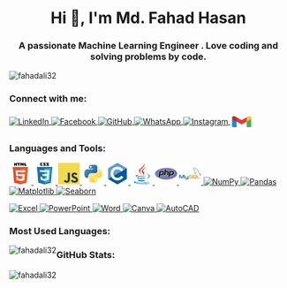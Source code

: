 <h1 align="center">Hi 👋, I'm Md. Fahad Hasan</h1>
<h3 align="center">A passionate Machine Learning Engineer . Love coding and solving problems by code.</h3>

<p align="left"> 
  <img src="https://komarev.com/ghpvc/?username=fahadali32&label=Profile%20views&color=0e75b6&style=flat" alt="fahadali32" />
</p>

<h3 align="left">Connect with me:</h3>
<p align="left">
  <a href="https://www.linkedin.com/in/md-fahad-hasan-6aaa60346?lipi=urn%3Ali%3Apage%3Ad_flagship3_profile_view_base_contact_details%3BBNSwDClGSsOX6MKcPDho2w%3D%3D" target="blank">
    <img align="center" src="https://raw.githubusercontent.com/rahuldkjain/github-profile-readme-generator/master/src/images/icons/Social/linked-in-alt.svg" alt="LinkedIn" height="30" width="40" />
  </a>
  <a href="https://www.facebook.com/profile.php?id=100027571990918" target="blank">
    <img align="center" src="https://raw.githubusercontent.com/rahuldkjain/github-profile-readme-generator/master/src/images/icons/Social/facebook.svg" alt="Facebook" height="30" width="40" />
  </a>
  <a href="https://github.com/fahadhasan93" target="blank">
    <img align="center" src="https://raw.githubusercontent.com/rahuldkjain/github-profile-readme-generator/master/src/images/icons/Social/github.svg" alt="GitHub" height="30" width="40" />
  </a>
  <a href="https://wa.me/01642762188" target="blank">
    <img align="center" src="https://raw.githubusercontent.com/rahuldkjain/github-profile-readme-generator/master/src/images/icons/Social/whatsapp.svg" alt="WhatsApp" height="30" width="40" />
  </a>
  <a href="https://www.instagram.com/fahad_hasan_mithu/profilecard/?igsh=czVqbjl0aTJzbnhq" target="blank">
    <img align="center" src="https://raw.githubusercontent.com/rahuldkjain/github-profile-readme-generator/master/src/images/icons/Social/instagram.svg" alt="Instagram" height="30" width="40" />
  </a>
  <a href="mailto:mdfahadhasan627@gmail.com" target="blank">
    <img align="center" src="https://raw.githubusercontent.com/rahuldkjain/github-profile-readme-generator/master/src/images/icons/Social/gmail.svg" alt="Email" height="30" width="40" />
  </a>
</p>


<h3 align="left">Languages and Tools:</h3>
<p align="left">
  <!-- Programming Languages -->
  <a href="https://www.w3.org/html/" target="_blank"> 
    <img src="https://raw.githubusercontent.com/devicons/devicon/master/icons/html5/html5-original-wordmark.svg" alt="HTML5" width="40" height="40"/> 
  </a> 
  <a href="https://www.w3schools.com/css/" target="_blank"> 
    <img src="https://raw.githubusercontent.com/devicons/devicon/master/icons/css3/css3-original-wordmark.svg" alt="CSS3" width="40" height="40"/> 
  </a>
  <a href="https://developer.mozilla.org/en-US/docs/Web/JavaScript" target="_blank"> 
    <img src="https://raw.githubusercontent.com/devicons/devicon/master/icons/javascript/javascript-original.svg" alt="JavaScript" width="40" height="40"/> 
  </a>
  <a href="https://www.python.org" target="_blank"> 
    <img src="https://raw.githubusercontent.com/devicons/devicon/master/icons/python/python-original.svg" alt="Python" width="40" height="40"/> 
  </a>
  <a href="https://www.w3schools.com/c/" target="_blank"> 
    <img src="https://raw.githubusercontent.com/devicons/devicon/master/icons/c/c-original.svg" alt="C" width="40" height="40"/> 
  </a> 
  <a href="https://www.java.com" target="_blank"> 
    <img src="https://raw.githubusercontent.com/devicons/devicon/master/icons/java/java-original.svg" alt="Java" width="40" height="40"/> 
  </a> 
  <a href="https://www.php.net/" target="_blank"> 
    <img src="https://raw.githubusercontent.com/devicons/devicon/master/icons/php/php-original.svg" alt="PHP" width="40" height="40"/> 
  </a>
  <a href="https://www.mysql.com/" target="_blank"> 
    <img src="https://raw.githubusercontent.com/devicons/devicon/master/icons/mysql/mysql-original-wordmark.svg" alt="MySQL" width="40" height="40"/> 
  </a>
  <a href="https://numpy.org/" target="_blank"> 
    <img src="https://upload.wikimedia.org/wikipedia/commons/3/31/NumPy_logo_2020.svg" alt="NumPy" width="40" height="40"/> 
  </a>
  <a href="https://pandas.pydata.org/" target="_blank"> 
    <img src="https://github.com/valohai/ml-logos/blob/master/pandas.svg" alt="Pandas" width="40" height="40"/> 
  </a>
  <a href="https://matplotlib.org/" target="_blank"> 
    <img src="https://matplotlib.org/_static/logo2_compressed.svg" alt="Matplotlib" width="40" height="40"/> 
  </a>
  <a href="https://seaborn.pydata.org/" target="_blank"> 
    <img src="https://seaborn.pydata.org/_static/logo-wide-lightbg.svg" alt="Seaborn" width="40" height="40"/> 
  </a>
</p>

<p align="left">
  <!-- Tools -->
  <a href="https://www.microsoft.com/en-us/microsoft-365/excel" target="_blank"> 
    <img src="https://img.icons8.com/color/48/000000/microsoft-excel-2019.png" alt="Excel" width="40" height="40"/> 
  </a>
  <a href="https://www.microsoft.com/en-us/microsoft-365/powerpoint" target="_blank"> 
    <img src="https://img.icons8.com/color/48/000000/microsoft-powerpoint-2019.png" alt="PowerPoint" width="40" height="40"/> 
  </a>
  <a href="https://www.microsoft.com/en-us/microsoft-365/word" target="_blank"> 
    <img src="https://img.icons8.com/color/48/000000/microsoft-word-2019.png" alt="Word" width="40" height="40"/> 
  </a>
  <a href="https://www.canva.com/" target="_blank"> 
    <img src="https://upload.wikimedia.org/wikipedia/commons/3/3f/Canva_Logo.png" alt="Canva" width="40" height="40"/> 
  </a>
  <a href="https://www.autodesk.com/products/autocad/overview" target="_blank"> 
    <img src="https://img.icons8.com/color/48/000000/autocad.png" alt="AutoCAD" width="40" height="40"/> 
  </a>
</p>


<h3 align="left">Most Used Languages:</h3>
<p align="left">
  <img align="left" src="https://github-readme-stats.vercel.app/api/top-langs?username=fahadali32&show_icons=true&locale=en&layout=compact" alt="fahadali32" />
</p>

<h3 align="left">GitHub Stats:</h3>
<p align="left">
  <img align="center" src="https://github-readme-stats.vercel.app/api?username=fahadali32&show_icons=true&locale=en" alt="fahadali32" />
</p>
